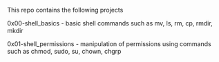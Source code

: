 This repo contains the following projects

0x00-shell_basics - basic shell commands such as mv, ls, rm, cp, rmdir, mkdir

0x01-shell_permissions - manipulation of permissions using commands such as chmod, sudo, su, chown, chgrp
